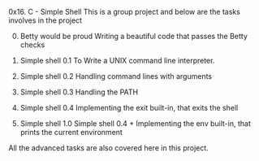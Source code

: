 0x16. C - Simple Shell
This is a group project and below are the tasks involves in the project

0. Betty would be proud
Writing a beautiful code that passes the Betty checks

1. Simple shell 0.1
To Write a UNIX command line interpreter.

2. Simple shell 0.2
Handling command lines with arguments

3. Simple shell 0.3
Handling the PATH

4. Simple shell 0.4
Implementing the exit built-in, that exits the shell

5. Simple shell 1.0
Simple shell 0.4 +
Implementing the env built-in, that prints the current environment

All the advanced tasks are also covered here in this project.
